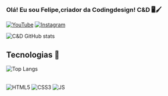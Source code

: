 
### Olá! Eu sou Felipe,criador da Codingdesign! C&D 🖥️🖌️

[![YouTube](https://img.shields.io/badge/YouTube-FF0000?style=for-the-badge&logo=youtube&logoColor=white)](https://youtube.com)
[![Instagram](https://img.shields.io/badge/Instagram-E4405F?style=for-the-badge&logo=instagram&logoColor=white)](https://Instagram.com)

![C&D GitHub stats](https://github-readme-stats.vercel.app/api?username=CodinDesign&show_icons=true&theme=tokyonight)

## Tecnologias 🤖

![Top Langs](https://github-readme-stats.vercel.app/api/top-langs/?username=CodinDesign&layout=compact)

<div style="Display: Inline-block"><br>
<img align="center" alt="HTML5" src="https://img.shields.io/badge/HTML5-E34F26?style=for-the-badge&logo=html5&logoColor=white">
<img align="center" alt="CSS3" src="https://img.shields.io/badge/CSS3-1572B6?style=for-the-badge&logo=css3&logoColor=white">
<img align="center" alt="JS" src="https://img.shields.io/badge/JavaScript-F7DF1E?style=for-the-badge&logo=javascript&logoColor=black">
</div>
